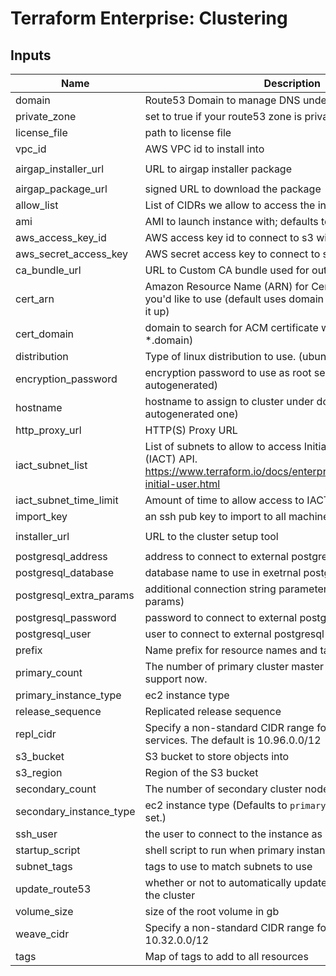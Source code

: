 # Terraform Enterprise: Clustering

## Inputs

| Name | Description | Type | Default | Required |
|------|-------------|:----:|:-----:|:-----:|
| domain | Route53 Domain to manage DNS under | string | n/a | yes |
| private\_zone | set to true if your route53 zone is private | string | false | no |
| license\_file | path to license file | string | n/a | yes |
| vpc\_id | AWS VPC id to install into | string | n/a | yes |
| airgap\_installer\_url | URL to airgap installer package | string | `"https://s3.amazonaws.com/replicated-airgap-work/replicated__docker__kubernetes.tar.gz"` | no |
| airgap\_package\_url | signed URL to download the package | string | `""` | no |
| allow\_list | List of CIDRs we allow to access the infrastructure | list | `[]` | no |
| ami | AMI to launch instance with; defaults to latest Ubuntu Xenial | string | `""` | no |
| aws\_access\_key\_id | AWS access key id to connect to s3 with | string | `""` | no |
| aws\_secret\_access\_key | AWS secret access key to connect to s3 with | string | `""` | no |
| ca\_bundle\_url | URL to Custom CA bundle used for outgoing connections | string | `"none"` | no |
| cert\_arn | Amazon Resource Name (ARN) for Certificate in the ACM you'd like to use (default uses domain or cert_domain to look it up) | string | `""` | no |
| cert\_domain | domain to search for ACM certificate with (default is *.domain) | string | `""` | no |
| distribution | Type of linux distribution to use. (ubuntu or rhel) | string | `"ubuntu"` | no |
| encryption\_password | encryption password to use as root secret (default is autogenerated) | string | `""` | no |
| hostname | hostname to assign to cluster under domain (default is autogenerated one) | string | `""` | no |
| http\_proxy\_url | HTTP(S) Proxy URL | string | `""` | no |
| iact\_subnet\_list | List of subnets to allow to access Initial Admin Creation Token (IACT) API. https://www.terraform.io/docs/enterprise/private/automating-initial-user.html | string | `""` | no |
| iact\_subnet\_time\_limit | Amount of time to allow access to IACT API after initial boot | string | `""` | no |
| import\_key | an ssh pub key to import to all machines | string | `""` | no |
| installer\_url | URL to the cluster setup tool | string | `"https://install.terraform.io/installer/ptfe-0.1.zip"` | no |
| postgresql\_address | address to connect to external postgresql database at | string | `""` | no |
| postgresql\_database | database name to use in exetrnal postgresql database | string | `""` | no |
| postgresql\_extra\_params | additional connection string parameters (must be url query params) | string | `""` | no |
| postgresql\_password | password to connect to external postgresql database as | string | `""` | no |
| postgresql\_user | user to connect to external postgresql database as | string | `""` | no |
| prefix | Name prefix for resource names and tags | string | `"tfe"` | no |
| primary\_count | The number of primary cluster master nodes to run, only 3 support now. | string | `"3"` | no |
| primary\_instance\_type | ec2 instance type | string | `"m4.xlarge"` | no |
| release_sequence | Replicated release sequence | string | `""` | no |
| repl\_cidr | Specify a non-standard CIDR range for the replicated services. The default is 10.96.0.0/12 | string | `""` | no |
| s3\_bucket | S3 bucket to store objects into | string | `""` | no |
| s3\_region | Region of the S3 bucket | string | `""` | no |
| secondary\_count | The number of secondary cluster nodes to run | string | `"5"` | no |
| secondary\_instance\_type | ec2 instance type (Defaults to `primary_instance_type` if not set.) | string | `""` | no |
| ssh\_user | the user to connect to the instance as | string | `""` | no |
| startup\_script | shell script to run when primary instance boots the first time | string | `""` | no |
| subnet\_tags | tags to use to match subnets to use | map | `{}` | no |
| update\_route53 | whether or not to automatically update route53 records for the cluster | string | `"true"` | no |
| volume\_size | size of the root volume in gb | string | `"100"` | no |
| weave\_cidr | Specify a non-standard CIDR range for weave. The default is 10.32.0.0/12 | string | `""` | no |
| tags | Map of tags to add to all resources | map(string) | `{}` | no |

